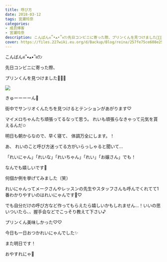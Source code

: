 ```yaml
---
title: 呼び方
date: 2018-03-12
tags: 宮瀬玲奈
categories: 
- 成员博客
- 宮瀬玲奈
description: こんばんฅ՞•ﻌ•՞ฅﾜﾝ先日コンビニに寄った際、プリンくんを見つけました💓💓💓きゅーーーーん💓街中でサンリオくんたちを見つけるとテンションがあがります♡...
cover: https://files.227wiki.eu.org/d/Backup/Blog/reina/257fe75ce608e253e33a77c074b24.jpg 
---
```




こんばんฅ՞•ﻌ•՞ฅﾜﾝ







先日コンビニに寄った際、

プリンくんを見つけました💓💓💓


![](https://files.227wiki.eu.org/d/Backup/Blog/reina/257fe75ce608e253e33a77c074b24.jpg)




きゅーーーーん💓




街中でサンリオくんたちを見つけるとテンションがあがります♡



マイメロちゃんたち頑張ってるなって思う。
れいも頑張らなきゃって元気を貰えるんだ✩






明日も朝からなので、早く寝て、
体調万全にします。！











あ、
れいのこと呼び方迷ってる方がいらっしゃると聞いて...



「れいにゃん」「れいな」「れいちゃん」「れい」「お嬢さん」でも！

なんでも嬉しいです💓


何個か例を挙げてみました（笑）



れいにゃんってメークさんやレッスンの先生やスタッフさんも呼んでくれてて1番わかりやすいのはれいにゃんです👑♡



でも自分だけの呼び方など作ってもらえたら嬉しいかもしれません...！いいの思いついたら、、握手会などでこっそり教えて下さい♪














プリンくん美味しかった♡♡




今日も一日おつかれいにゃんでした✨


また明日です！


おやすれにゃ💓


